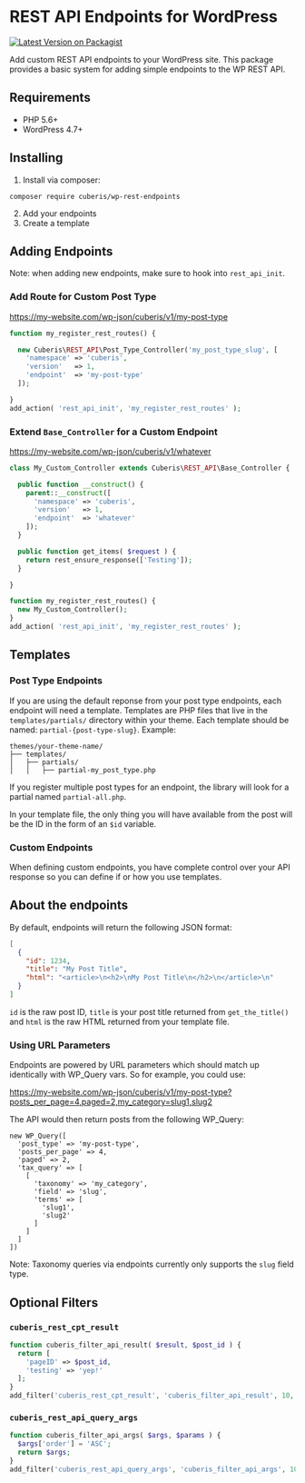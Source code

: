 # REST API Endpoints for WordPress

[![Latest Version on Packagist](https://img.shields.io/packagist/v/cuberis/wp-rest-endpoints.svg?style=flat-square)](https://packagist.org/packages/cuberis/wp-rest-endpoints)

Add custom REST API endpoints to your WordPress site. This package provides a basic system for adding simple endpoints to the WP REST API.

## Requirements

- PHP 5.6+
- WordPress 4.7+

## Installing

1. Install via composer:

```
composer require cuberis/wp-rest-endpoints
```

2. Add your endpoints
3. Create a template

## Adding Endpoints

Note: when adding new endpoints, make sure to hook into `rest_api_init`.

### Add Route for Custom Post Type

https://my-website.com/wp-json/cuberis/v1/my-post-type

```php
function my_register_rest_routes() {

  new Cuberis\REST_API\Post_Type_Controller('my_post_type_slug', [
    'namespace' => 'cuberis',
    'version'   => 1,
    'endpoint'  => 'my-post-type'
  ]);

}
add_action( 'rest_api_init', 'my_register_rest_routes' );
```

### Extend `Base_Controller` for a Custom Endpoint

https://my-website.com/wp-json/cuberis/v1/whatever

```php
class My_Custom_Controller extends Cuberis\REST_API\Base_Controller {

  public function __construct() {
    parent::__construct([
      'namespace' => 'cuberis',
      'version'   => 1,
      'endpoint'  => 'whatever'
    ]);
  }

  public function get_items( $request ) {
    return rest_ensure_response(['Testing']);
  }

}

function my_register_rest_routes() {
  new My_Custom_Controller();
}
add_action( 'rest_api_init', 'my_register_rest_routes' );
```

## Templates

### Post Type Endpoints

If you are using the default reponse from your post type endpoints, each endpoint will need a template. Templates are PHP files that live in the `templates/partials/` directory within your theme. Each template should be named: `partial-{post-type-slug}`. Example:

```shell
themes/your-theme-name/
├── templates/
│   ├── partials/
│   │   ├── partial-my_post_type.php
```

If you register multiple post types for an endpoint, the library will look for a partial named `partial-all.php`.

In your template file, the only thing you will have available from the post will be the ID in the form of an `$id` variable.

### Custom Endpoints

When defining custom endpoints, you have complete control over your API response so you can define if or how you use templates.

## About the endpoints

By default, endpoints will return the following JSON format:

```json
[
  {
    "id": 1234,
    "title": "My Post Title",
    "html": "<article>\n<h2>\nMy Post Title\n</h2>\n</article>\n"
  }
]
```

`id` is the raw post ID, `title` is your post title returned from `get_the_title()` and `html` is the raw HTML returned from your template file.

### Using URL Parameters

Endpoints are powered by URL parameters which should match up identically with WP_Query vars. So for example, you could use:

https://my-website.com/wp-json/cuberis/v1/my-post-type?posts_per_page=4,paged=2,my_category=slug1,slug2

The API would then return posts from the following WP_Query:

```
new WP_Query([
  'post_type' => 'my-post-type',
  'posts_per_page' => 4,
  'paged' => 2,
  'tax_query' => [
    [
      'taxonomy' => 'my_category',
      'field' => 'slug',
      'terms' => [
        'slug1',
        'slug2'
      ]
    ]
  ]
])
```

Note: Taxonomy queries via endpoints currently only supports the `slug` field type.

## Optional Filters

### `cuberis_rest_cpt_result`

```php
function cuberis_filter_api_result( $result, $post_id ) {
  return [
    'pageID' => $post_id,
    'testing' => 'yep!'
  ];
}
add_filter('cuberis_rest_cpt_result', 'cuberis_filter_api_result', 10, 2);
```

### `cuberis_rest_api_query_args`

```php
function cuberis_filter_api_args( $args, $params ) {
  $args['order'] = 'ASC';
  return $args;
}
add_filter('cuberis_rest_api_query_args', 'cuberis_filter_api_args', 10, 2);
```